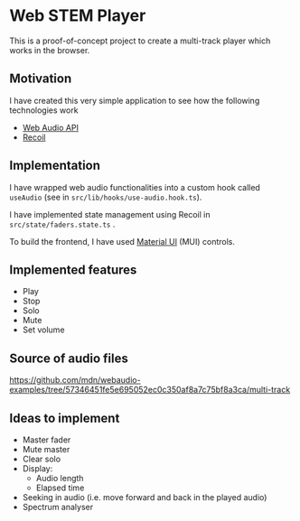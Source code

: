 # Web STEM Player

This is a proof-of-concept project to create a multi-track player which works in the browser.

## Motivation

I have created this very simple application to see how the following technologies work

- [Web Audio API](https://developer.mozilla.org/en-US/docs/Web/API/Web_Audio_API)
- [Recoil](https://recoiljs.org/)

## Implementation

I have wrapped web audio functionalities into a custom hook called `useAudio` (see in `src/lib/hooks/use-audio.hook.ts`).

I have implemented state management using Recoil in `src/state/faders.state.ts` .

To build the frontend, I have used [Material UI](https://mui.com/) (MUI) controls.

## Implemented features

- Play
- Stop
- Solo
- Mute
- Set volume

## Source of audio files

https://github.com/mdn/webaudio-examples/tree/57346451fe5e695052ec0c350af8a7c75bf8a3ca/multi-track

## Ideas to implement

- Master fader
- Mute master
- Clear solo
- Display:
  - Audio length
  - Elapsed time
- Seeking in audio (i.e. move forward and back in the played audio)
- Spectrum analyser
